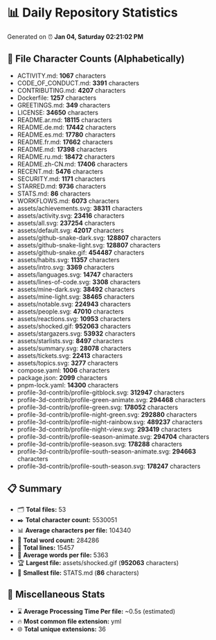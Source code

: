 # 📊 Daily Repository Statistics
Generated on ⏰ **Jan 04, Saturday 02:21:02 PM**

## 📂 File Character Counts (Alphabetically)
- ACTIVITY.md: **1067** characters
- CODE_OF_CONDUCT.md: **3391** characters
- CONTRIBUTING.md: **4207** characters
- Dockerfile: **1257** characters
- GREETINGS.md: **349** characters
- LICENSE: **34650** characters
- README.ar.md: **18115** characters
- README.de.md: **17442** characters
- README.es.md: **17780** characters
- README.fr.md: **17662** characters
- README.md: **17398** characters
- README.ru.md: **18472** characters
- README.zh-CN.md: **17406** characters
- RECENT.md: **5476** characters
- SECURITY.md: **1171** characters
- STARRED.md: **9736** characters
- STATS.md: **86** characters
- WORKFLOWS.md: **6073** characters
- assets/achievements.svg: **38311** characters
- assets/activity.svg: **23416** characters
- assets/all.svg: **237254** characters
- assets/default.svg: **42017** characters
- assets/github-snake-dark.svg: **128807** characters
- assets/github-snake-light.svg: **128807** characters
- assets/github-snake.gif: **454487** characters
- assets/habits.svg: **11357** characters
- assets/intro.svg: **3369** characters
- assets/languages.svg: **14747** characters
- assets/lines-of-code.svg: **3308** characters
- assets/mine-dark.svg: **38492** characters
- assets/mine-light.svg: **38465** characters
- assets/notable.svg: **224943** characters
- assets/people.svg: **47010** characters
- assets/reactions.svg: **10953** characters
- assets/shocked.gif: **952063** characters
- assets/stargazers.svg: **53932** characters
- assets/starlists.svg: **8497** characters
- assets/summary.svg: **28078** characters
- assets/tickets.svg: **22413** characters
- assets/topics.svg: **3277** characters
- compose.yaml: **1006** characters
- package.json: **2099** characters
- pnpm-lock.yaml: **14300** characters
- profile-3d-contrib/profile-gitblock.svg: **312947** characters
- profile-3d-contrib/profile-green-animate.svg: **294468** characters
- profile-3d-contrib/profile-green.svg: **178052** characters
- profile-3d-contrib/profile-night-green.svg: **292880** characters
- profile-3d-contrib/profile-night-rainbow.svg: **489237** characters
- profile-3d-contrib/profile-night-view.svg: **293419** characters
- profile-3d-contrib/profile-season-animate.svg: **294704** characters
- profile-3d-contrib/profile-season.svg: **178288** characters
- profile-3d-contrib/profile-south-season-animate.svg: **294663** characters
- profile-3d-contrib/profile-south-season.svg: **178247** characters

## 📋 Summary
- 🗂️ **Total files:** 53
- ✒️ **Total character count:** 5530051
- 📊 **Average characters per file:** 104340
- 📝 **Total word count:** 284286
- 🧾 **Total lines:** 15457
- 📐 **Average words per file:** 5363
- 🏆 **Largest file:** assets/shocked.gif (**952063** characters)
- 🥉 **Smallest file:** STATS.md (**86** characters)

## 🌟 Miscellaneous Stats
- ⌛ **Average Processing Time Per file:** ~0.5s (estimated)
- 🔥 **Most common file extension:** yml
- 🌐 **Total unique extensions:** 36
